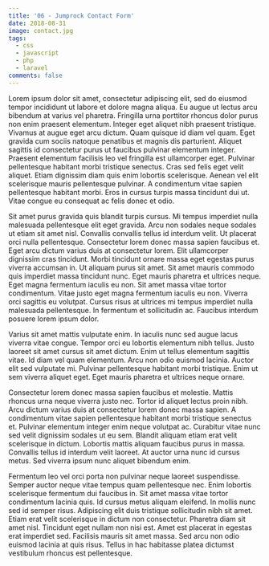 ```yaml
---
title: '06 - Jumprock Contact Form'
date: 2018-08-31
image: contact.jpg
tags:
  - css
  - javascript
  - php
  - laravel
comments: false
---
```

Lorem ipsum dolor sit amet, consectetur adipiscing elit, sed do eiusmod tempor incididunt ut labore et dolore magna aliqua. Eu augue ut lectus arcu bibendum at varius vel pharetra. Fringilla urna porttitor rhoncus dolor purus non enim praesent elementum. Integer eget aliquet nibh praesent tristique. Vivamus at augue eget arcu dictum. Quam quisque id diam vel quam. Eget gravida cum sociis natoque penatibus et magnis dis parturient. Aliquet sagittis id consectetur purus ut faucibus pulvinar elementum integer. Praesent elementum facilisis leo vel fringilla est ullamcorper eget. Pulvinar pellentesque habitant morbi tristique senectus. Cras sed felis eget velit aliquet. Etiam dignissim diam quis enim lobortis scelerisque. Aenean vel elit scelerisque mauris pellentesque pulvinar. A condimentum vitae sapien pellentesque habitant morbi. Eros in cursus turpis massa tincidunt dui ut. Vitae congue eu consequat ac felis donec et odio.

Sit amet purus gravida quis blandit turpis cursus. Mi tempus imperdiet nulla malesuada pellentesque elit eget gravida. Arcu non sodales neque sodales ut etiam sit amet nisl. Convallis convallis tellus id interdum velit. Ut placerat orci nulla pellentesque. Consectetur lorem donec massa sapien faucibus et. Eget arcu dictum varius duis at consectetur lorem. Elit ullamcorper dignissim cras tincidunt. Morbi tincidunt ornare massa eget egestas purus viverra accumsan in. Ut aliquam purus sit amet. Sit amet mauris commodo quis imperdiet massa tincidunt nunc. Eget mauris pharetra et ultrices neque. Eget magna fermentum iaculis eu non. Sit amet massa vitae tortor condimentum. Vitae justo eget magna fermentum iaculis eu non. Viverra orci sagittis eu volutpat. Cursus risus at ultrices mi tempus imperdiet nulla malesuada pellentesque. In fermentum et sollicitudin ac. Faucibus interdum posuere lorem ipsum dolor.

Varius sit amet mattis vulputate enim. In iaculis nunc sed augue lacus viverra vitae congue. Tempor orci eu lobortis elementum nibh tellus. Justo laoreet sit amet cursus sit amet dictum. Enim ut tellus elementum sagittis vitae. Id diam vel quam elementum. Arcu non odio euismod lacinia. Auctor elit sed vulputate mi. Pulvinar pellentesque habitant morbi tristique. Enim ut sem viverra aliquet eget. Eget mauris pharetra et ultrices neque ornare.

Consectetur lorem donec massa sapien faucibus et molestie. Mattis rhoncus urna neque viverra justo nec. Tortor id aliquet lectus proin nibh. Arcu dictum varius duis at consectetur lorem donec massa sapien. A condimentum vitae sapien pellentesque habitant morbi tristique senectus et. Pulvinar elementum integer enim neque volutpat ac. Curabitur vitae nunc sed velit dignissim sodales ut eu sem. Blandit aliquam etiam erat velit scelerisque in dictum. Lobortis mattis aliquam faucibus purus in massa. Convallis tellus id interdum velit laoreet. At auctor urna nunc id cursus metus. Sed viverra ipsum nunc aliquet bibendum enim.

Fermentum leo vel orci porta non pulvinar neque laoreet suspendisse. Semper auctor neque vitae tempus quam pellentesque nec. Enim lobortis scelerisque fermentum dui faucibus in. Sit amet massa vitae tortor condimentum lacinia quis. Id cursus metus aliquam eleifend. In mollis nunc sed id semper risus. Adipiscing elit duis tristique sollicitudin nibh sit amet. Etiam erat velit scelerisque in dictum non consectetur. Pharetra diam sit amet nisl. Tincidunt eget nullam non nisi est. Amet est placerat in egestas erat imperdiet sed. Facilisis mauris sit amet massa. Sed arcu non odio euismod lacinia at quis risus. Tellus in hac habitasse platea dictumst vestibulum rhoncus est pellentesque.
